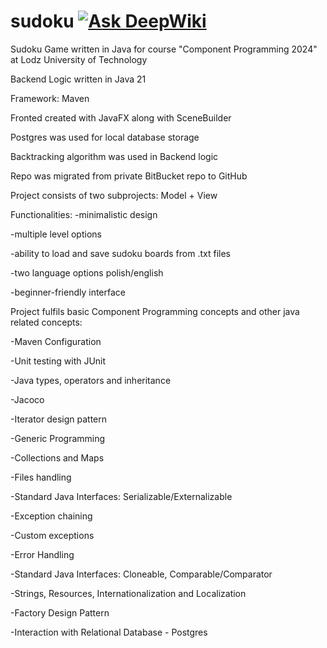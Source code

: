 # sudoku  [![Ask DeepWiki](https://deepwiki.com/badge.svg)](https://deepwiki.com/Moscuuu/sudoku)
Sudoku Game written in Java for course "Component Programming 2024" at Lodz University of Technology

Backend Logic written in Java 21

Framework: Maven

Fronted created with JavaFX along with SceneBuilder

Postgres was used for local database storage

Backtracking algorithm was used in Backend logic

Repo was migrated from private BitBucket repo to GitHub

Project consists of two subprojects: Model + View

Functionalities:
-minimalistic design

-multiple level options

-ability to load and save sudoku boards from .txt files

-two language options polish/english

-beginner-friendly interface 


  Project fulfils basic Component Programming concepts and other java related concepts:
  
  -Maven Configuration
  
  -Unit testing with JUnit
  
  -Java types, operators and inheritance
  
  -Jacoco
  
  -Iterator design pattern
  
  -Generic Programming
  
  -Collections and Maps
  
  -Files handling 
  
  -Standard Java Interfaces: Serializable/Externalizable
  
  -Exception chaining
  
  -Custom exceptions
  
  -Error Handling
  
  -Standard Java Interfaces: Cloneable, Comparable/Comparator
  
  -Strings, Resources, Internationalization and Localization
  
  -Factory Design Pattern
  
  -Interaction with Relational Database - Postgres
